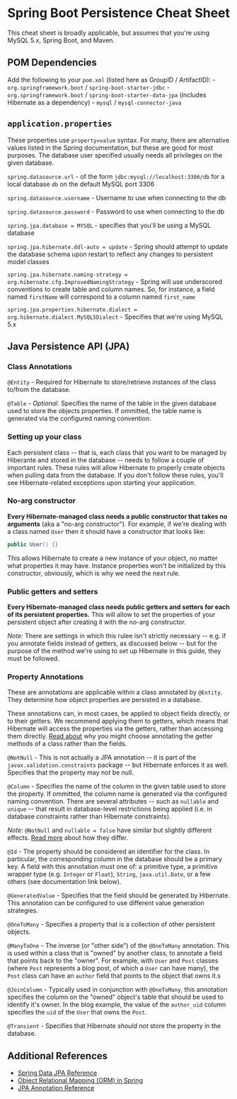 # Spring Boot Persistence Cheat Sheet

This cheat sheet is broadly applicable, but assumes that you're using MySQL 5.x, Spring Boot, and Maven.

## POM Dependencies

Add the following to your `pom.xml` (listed here as GroupID / ArtifactID):
    - `org.springframework.boot` / `spring-boot-starter-jdbc`
    - `org.springframework.boot` / `spring-boot-starter-data-jpa` (includes Hibernate as a dependency)
    - `mysql` / `mysql-connector-java`

## `application.properties`

These properties use `property=value` syntax. For many, there are alternative values listed in the Spring documentation, but these are good for most purposes. The database user specified usually needs all privileges on the given database.

`spring.datasource.url` - of the form `jdbc:mysql://localhost:3306/db` for a local database `db` on the default MySQL port 3306

`spring.datasource.username` - Username to use when connecting to the db

`spring.datasource.password` - Password to use when connecting to the db

`spring.jpa.database = MYSQL` - specifies that you'll be using a MySQL database

`spring.jpa.hibernate.ddl-auto = update` - Spring should attempt to update the database schema upon restart to reflect any changes to persistent model classes

`spring.jpa.hibernate.naming-strategy = org.hibernate.cfg.ImprovedNamingStrategy` - Spring will use underscored conventions to create table and column names. So, for instance, a field named `firstName` will correspond to a column named `first_name`

`spring.jpa.properties.hibernate.dialect = org.hibernate.dialect.MySQL5Dialect` - Specifies that we're using MySQL 5.x

## Java Persistence API (JPA)

### Class Annotations

`@Entity` - Required for Hibernate to store/retrieve instances of the class to/from the database.

`@Table` - *Optional*. Specifies the name of the table in the given database used to store the objects properties. If ommitted, the table name is generated via the configured naming convention.

### Setting up your class

Each persistent class -- that is, each class that you want to be managed by Hiberante and stored in the database -- needs to follow a couple of important rules. These rules will allow Hibernate to properly create objects when pulling data from the database. If you don't follow these rules, you'll see Hibernate-related exceptions upon starting your application.

### No-arg constructor

**Every Hibernate-managed class needs a public constructor that takes no arguments** (aka a "no-arg constructor"). For example, if we're dealing with a class named `User` then it should have a constructor that looks like:
```java
public User() {}
```
This allows Hibernate to create a new instance of your object, no matter what properties it may have. Instance properties won't be initialized by this constructor, obviously, which is why we need the next rule.

### Public getters and setters

**Every Hibernate-managed class needs public getters and setters for each of its persistent properties.** This will allow to set the properties of your persistent object after creating it with the no-arg constructor.

*Note:* There are settings in which this rulee isn't strictly necessary -- e.g. if you annotate fields instead of getters, as discussed below -- but for the purpose of the method we're using to set up Hibernate in this guide, they must be followed.

### Property Annotations

These are annotations are applicable within a class annotated by `@Entity`. They determine how object properties are persisted in a database.

These annotations can, in most cases, be applied to object fields directly, or to their getters. We recommend applying them to getters, which means that Hibernate will access the properties via the getters, rather than accessing them directly. [Read about][field-vs-property] why you might choose annotating the getter methods of a class rather than the fields.

`@NotNull` - This is not actually a JPA annotation -- it is part of the `javax.validation.constraints` package -- but Hibernate enforces it as well. Specifies that the property may not be null.

`@Column` - Specifies the name of the column in the given table used to store the property. If ommitted, the column name is generated via the configured naming convention. There are several attributes -- such as `nullable` and `unique` -- that result in database-level restrictions being applied (i.e. in database constraints rather than Hibernate constraints).

*Note*: `@NotNull` and `nullable = false` have similar but slightly different effects. [Read more](http://stackoverflow.com/questions/7439504/confusion-notnull-vs-columnnullable-false) about how they differ.

`@Id` - The property should be considered an identifier for the class. In particular, the corresponding column in the database should be a primary key. A field with this annotation must one of: a primitive type, a primitive wrapper type (e.g. `Integer` or `Float`), `String`, `java.util.Date`, or a few others (see documentation link below).

`@GeneratedValue` - Specifies that the field should be generated by Hibernate. This annotation can be configured to use different value generation strategies.

`@OneToMany` - Specifies a property that is a collection of other persistent objects.

`@ManyToOne` - The inverse (or "other side") of the `@OneToMany` annotation. This is used within a class that is "owned" by another class, to annotate a field that points back to the "owner". For example, with `User` and `Post` classes (where `Post` represents a blog post, of which a `User` can have many), the `Post` class can have an `author` field that points to the object that owns it.s

`@JoinColumn` - Typically used in conjunction with `@OneToMany`, this annotation specifies the column on the "owned" object's table that should be used to identify it's owner. In the blog example, the value of the `author_uid` column specifies the `uid` of the `User` that owns the `Post`.

`@Transient` - Specifies that Hibernate *should not* store the property in the database.

## Additional References

- [Spring Data JPA Reference](http://docs.spring.io/spring-data/jpa/docs/current/reference/html/)
- [Object Relational Mapping (ORM) in Spring](http://docs.spring.io/spring/docs/current/spring-framework-reference/html/orm.html)
- [JPA Annotation Reference](http://www.objectdb.com/api/java/jpa/annotations)

[field-vs-property]: http://stackoverflow.com/questions/594597/hibernate-annotations-which-is-better-field-or-property-access
